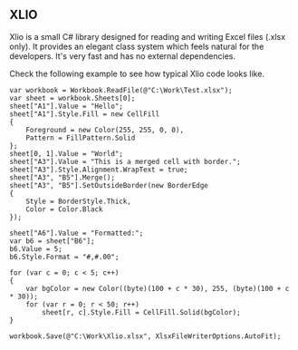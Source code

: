XLIO
----
Xlio is a small C# library designed for reading and writing Excel files (.xlsx only).
It provides an elegant class system which feels natural for the developers.
It's very fast and has no external dependencies.

Check the following example to see how typical Xlio code looks like.

	var workbook = Workbook.ReadFile(@"C:\Work\Test.xlsx");
	var sheet = workbook.Sheets[0];
	sheet["A1"].Value = "Hello";
	sheet["A1"].Style.Fill = new CellFill
	{
		Foreground = new Color(255, 255, 0, 0),
		Pattern = FillPattern.Solid
	};
	sheet[0, 1].Value = "World";
	sheet["A3"].Value = "This is a merged cell with border.";
	sheet["A3"].Style.Alignment.WrapText = true;
	sheet["A3", "B5"].Merge();
	sheet["A3", "B5"].SetOutsideBorder(new BorderEdge
	{
		Style = BorderStyle.Thick,
		Color = Color.Black
	});

	sheet["A6"].Value = "Formatted:";
	var b6 = sheet["B6"];
	b6.Value = 5;
	b6.Style.Format = "#,#.00";

	for (var c = 0; c < 5; c++)
	{
		var bgColor = new Color((byte)(100 + c * 30), 255, (byte)(100 + c * 30));
		for (var r = 0; r < 50; r++)
			sheet[r, c].Style.Fill = CellFill.Solid(bgColor);
	}

	workbook.Save(@"C:\Work\Xlio.xlsx", XlsxFileWriterOptions.AutoFit);